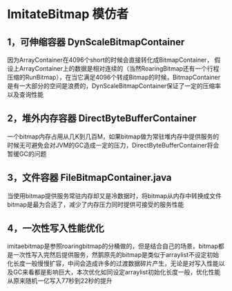 # ImitateBitmap 模仿者
## 1，可伸缩容器 DynScaleBitmapContainer
因为ArrayContainer在4096个short的时候会直接转化成BitmapContainer，
假设上ArrayContainer上的数据是相对连续的（当然RoaringBitmap还有一个行程压缩的RunBitmap），在当它满足4096个转成Bitmap的时候，BitmapContainer是有一大部分的空间是浪费的，DynScaleBitmapContainer保证了一定的压缩率以及查询性能

## 2，堆外内存容器 DirectByteBufferContainer
一个bitmap内存占用从几K到几百M，如果bitmap做为常驻堆内存中提供服务的时候无可避免会对JVM的GC造成一定的压力，DirectByteBufferContainer将会暂缓GC的问题

## 3，文件容器 FileBitmapContainer.java
当使用bitmap提供服务常驻内存却又是冷数据时，将bitmap从内存中转换成文件bitmap是最为合适了，减少了内存压力同时提供可接受的服务性能

## 4，一次性写入性能优化
imitaebitmap是参照roaringbitmap的分桶做的，但是结合自己的场景，bitmap都是一次性写入完然后提供服务，然鹅原先的bitmap是类似于arraylist不设定初始化长度一般慢慢扩容，中间会造成许多的过渡数据碎片产生，无论是对写入性能以及GC来看都是影响巨大，本次优化如同设定arraylist初始化长度一般，优化性能从原来随机一亿写入77秒到22秒的提升
